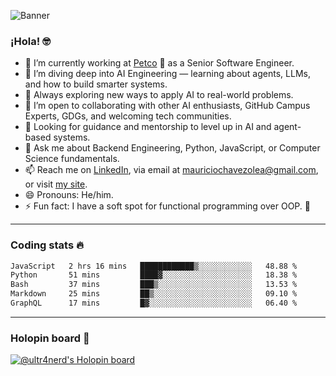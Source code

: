 ![Banner](banner.gif)
### ¡Hola! 🤓

* 🔭 I’m currently working at [Petco](https://www.petco.com) 🐶 as a Senior Software Engineer.
* 🤖 I’m diving deep into AI Engineering — learning about agents, LLMs, and how to build smarter systems.
* 🌱 Always exploring new ways to apply AI to real-world problems.
* 👯 I’m open to collaborating with other AI enthusiasts, GitHub Campus Experts, GDGs, and welcoming tech communities.
* 🤝 Looking for guidance and mentorship to level up in AI and agent-based systems.
* 💬 Ask me about Backend Engineering, Python, JavaScript, or Computer Science fundamentals.
* 📫 Reach me on [LinkedIn](https://www.linkedin.com/in/ultr4nerd), via email at [mauriciochavezolea@gmail.com](mailto:mauriciochavezolea@gmail.com), or visit [my site](https://mauriciochavez.dev).
* 😄 Pronouns: He/him.
* ⚡ Fun fact: I have a soft spot for functional programming over OOP. 🤭
---

### Coding stats 🔥

<!--START_SECTION:waka-->

```txt
JavaScript   2 hrs 16 mins   ████████████▒░░░░░░░░░░░░   48.88 %
Python       51 mins         ████▓░░░░░░░░░░░░░░░░░░░░   18.38 %
Bash         37 mins         ███▒░░░░░░░░░░░░░░░░░░░░░   13.53 %
Markdown     25 mins         ██▒░░░░░░░░░░░░░░░░░░░░░░   09.10 %
GraphQL      17 mins         █▓░░░░░░░░░░░░░░░░░░░░░░░   06.40 %
```

<!--END_SECTION:waka-->

---

### Holopin board 🦖

[![@ultr4nerd's Holopin board](https://holopin.me/ultr4nerd)](https://holopin.io/@ultr4nerd)
